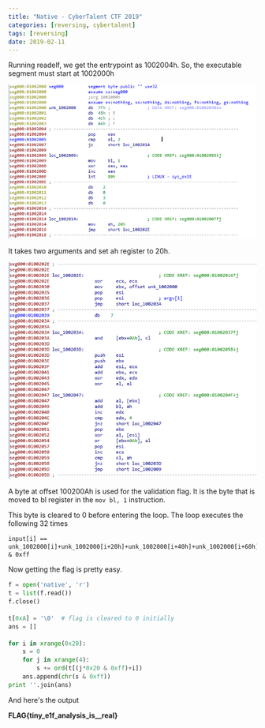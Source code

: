 ```yaml
---
title: "Native - CyberTalent CTF 2019"
categories: [reversing, cybertalent]
tags: [reversing]
date: 2019-02-11
---
```

<!--more-->

Running readelf, we get the entrypoint as 1002004h. So, the executable segment must start at 1002000h

![img0](/images/native0.png)

It takes two arguments and set ah register to 20h.

![img1](/images/native1.png)

A byte at offset 100200Ah is used for the validation flag. It is the byte that is moved to bl register in the `mov bl, 1` instruction.  

This byte is cleared to 0 before entering the loop. The loop executes the following 32 times

    input[i] == unk_1002000[i]+unk_1002000[i+20h]+unk_1002000[i+40h]+unk_1002000[i+60h] & 0xff

Now getting the flag is pretty easy.

```python
f = open('native', 'r')
t = list(f.read())
f.close()

t[0xA] = '\0'  # flag is cleared to 0 initially
ans = []

for i in xrange(0x20):
    s = 0
    for j in xrange(4):
        s += ord(t[(j*0x20 & 0xff)+i])
    ans.append(chr(s & 0xff))
print ''.join(ans)
```

And here's the output

**FLAG{tiny_e1f_analysis_is__real}**
